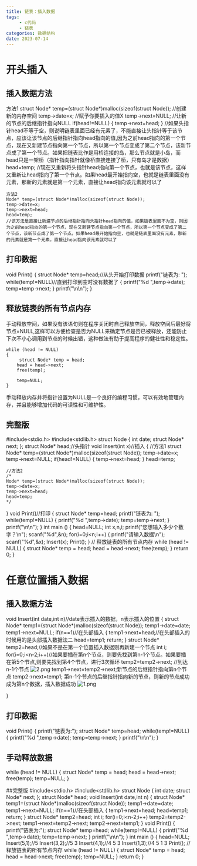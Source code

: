 ```yaml
---
title: 链表：插入数据
tags: 
     - c代码
     - 链表
categories: 数据结构
date: 2023-07-14
---
```


# 开头插入
## 插入数据方法
 方法1
 struct Node* temp=(struct Node*)malloc(sizeof(struct Node));        //创建新的内存空间
 temp->date=x;        //赋予你要插入的值X
 temp->next=NULL;        //让新的节点的后继指针指向NULL
 if(head!=NULL)
 {
     temp->next=head;
 }        //如果头指针head不等于空，则说明链表里面已经有元素了，不能直接让头指针等于该节点，应该让该节点的后继指针指向head指向的值,因为之前head指向的第一个节点，现在又新建节点指向第一个节点，所以第一个节点变成了第二个节点，该新节点成了第一个节点。如果把链表比作是用桥连接的岛，那么节点就是小岛，而head只是一架桥（指针指向指针就像桥直接连接了桥，只有岛才是数据）
    head=temp;        //现在又重新将头指针head指向第一个节点，也就是该节点，这样又重新让head指向了第一个节点。如果head最开始指向空，也就是链表里面没有元素，那新的元素就是第一个元素，直接让head指向该元素就可以了

   

    方法2
    Node* temp=(struct Node*)malloc(sizeof(struct Node));        
    temp->date=x;
    temp->next=head;
    head=temp;
    //该方法是直接让新建节点的后继指针指向头指针head指向的值，如果链表里面不为空，则因为之前head指向的第一个节点，现在又新建节点指向第一个节点，所以第一个节点变成了第二个节点，该新节点成了第一个节点。如果head最开始指向空，也就是链表里面没有元素，那新的元素就是第一个元素，直接让head指向该元素就可以了

## 打印数据
void Print()
{
    struct Node* temp=head;//从头开始打印数据
    printf("链表为: ");
    while(temp!=NULL)//直到打印到空时没有数据了
    {
        printf("%d ",temp->date);
        temp=temp->next;
    }
    printf("\n\n");
}

## 释放链表的所有节点内存
   手动释放空间，如果没有该语句则在程序关闭时自己释放空间，释放空间后最好将节点=NULL,这样可以方便检查是否为NULL来确定节点是否已被释放，还能防止下次不小心调用到节点的时候出错，这种做法有助于提高程序的健壮性和稳定性。

    while (head != NULL)
    {
         struct Node* temp = head;
        head = head->next;
        free(temp);

        temp=NULL;
    }

手动释放内存并将指针设置为NULL是一个良好的编程习惯，可以有效地管理内存，并且能够增加代码的可读性和可维护性。

## 完整版
#include<stdio.h>
#include<stdlib.h>
struct Node
{
    int date;
    struct Node* next;
};
struct Node* head;//头指针
void Insert(int x)//插入
{
    //方法1
    struct Node* temp=(struct Node*)malloc(sizeof(struct Node));
    temp->date=x;
    temp->next=NULL;
    if(head!=NULL)
    {
        temp->next=head;
    }
    head=temp;
    
    //方法2
    /*
    Node* temp=(struct Node*)malloc(sizeof(struct Node));        
    temp->date=x;
    temp->next=head;
    head=temp;
    */
}
void Print()//打印
{
    struct Node* temp=head;
    printf("链表为: ");
    while(temp!=NULL)
    {
        printf("%d ",temp->date);
        temp=temp->next;
    }
    printf("\n\n");
}
int main ()
{
    head=NULL;
    int x,n,i;
    printf("您想输入多少个数字？\n");
    scanf("%d",&n);
    for(i=0;i<n;i++)
{
        printf("请输入数据\n");
        scanf("%d",&x);
        Insert(x);
        Print();
    }
    // 释放链表的所有节点内存
    while (head != NULL)
    {
           struct Node* temp = head;
        head = head->next;
        free(temp);
    }
    return 0;
}

# 任意位置插入数据
## 插入数据方法
void Insert(int date,int n)//date表示插入的数据，n表示插入的位置
{
    struct Node* temp1=(struct Node*)malloc(sizeof(struct Node));
    temp1->date=date;
    temp1->next=NULL;
    if(n==1)//在头部插入
    {
        temp1->next=head;//在头部插入的时候用的是头部插入数据法二
        head=temp1;
        return;
    }
    struct Node* temp2=head;//如果不是在第一个位置插入数据则再新建一个节点
    int i;
    for(i=0;i<n-2;i++)//如果要插在第n个节点，则要先找到第n-1个节点。如果要插在第5个节点,则要先找到第4个节点，进行3次循环
   temp2=temp2->next;  //到达n-1个节点
   ![2.png](https://s2.loli.net/2023/07/15/QB4WeIA8rbvm9Yu.png)
    temp1->next=temp2->next;新节点的后继指针指向第n个节点 
    temp2->next=temp1; 第n-1个节点的后继指针指向新的节点，则新的节点成功成为第n个数据，插入数据成功
   ![1.png](https://s2.loli.net/2023/07/15/VSfB48Ckyzt1wlv.png)

 }

## 打印数据
void Print()
{
    printf("链表为:");
    struct Node* temp=head;
    while(temp!=NULL)
    {
        printf("%d ",temp->date);
        temp=temp->next;
    }
    printf("\n\n");
}

## 手动释放数据
while (head != NULL)
    {
        struct Node* temp = head;
        head = head->next;
        free(temp);
        temp=NULL;
    }

##完整版
#include<stdio.h>
#include<stdlib.h>
struct Node
{
    int date;
    struct Node* next;
};
struct Node* head;
void Insert(int date,int n)
{
    struct Node* temp1=(struct Node*)malloc(sizeof(struct Node));
    temp1->date=date;
    temp1->next=NULL;
    if(n==1)//在头部插入
    {
        temp1->next=head;
        head=temp1;
        return;
    }
    struct Node* temp2=head;
    int i;
    for(i=0;i<n-2;i++)
   temp2=temp2->next;
    temp1->next=temp2->next;
    temp2->next=temp1;
}
void Print()
{
    printf("链表为:");
    struct Node* temp=head;
    while(temp!=NULL)
    {
        printf("%d ",temp->date);
        temp=temp->next;
    }
    printf("\n\n");
}
int main ()
{
    head=NULL;
    Insert(5,1);//5
    Insert(3,2);//5 3
    Insert(4,1);//4 5 3
    Insert(1,3);//4 5 1 3
    Print();
    // 释放链表的所有节点内存
    while (head != NULL)
    {
        struct Node* temp = head;
        head = head->next;
        free(temp);
        temp=NULL;
    }
    return 0;
}